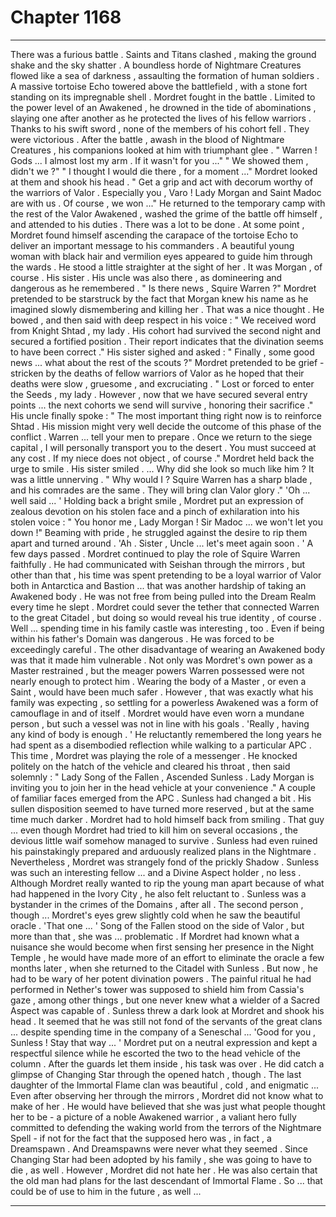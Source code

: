 
# Chapter 1168


---

There was a furious battle . Saints and Titans clashed , making the ground shake and the sky shatter . A boundless horde of Nightmare Creatures flowed like a sea of darkness , assaulting the formation of human soldiers . A massive tortoise Echo towered above the battlefield , with a stone fort standing on its impregnable shell .
Mordret fought in the battle . Limited to the power level of an Awakened , he drowned in the tide of abominations , slaying one after another as he protected the lives of his fellow warriors . Thanks to his swift sword , none of the members of his cohort fell . They were victorious .
After the battle , awash in the blood of Nightmare Creatures , his companions looked at him with triumphant glee .
" Warren ! Gods ... I almost lost my arm . If it wasn't for you ..."
" We showed them , didn't we ?"
" I thought I would die there , for a moment ..."
Mordret looked at them and shook his head .
" Get a grip and act with decorum worthy of the warriors of Valor . Especially you , Varo ! Lady Morgan and Saint Madoc are with us . Of course , we won ..."
He returned to the temporary camp with the rest of the Valor Awakened , washed the grime of the battle off himself , and attended to his duties . There was a lot to be done .
At some point , Mordret found himself ascending the carapace of the tortoise Echo to deliver an important message to his commanders . A beautiful young woman with black hair and vermilion eyes appeared to guide him through the wards . He stood a little straighter at the sight of her . It was Morgan , of course . His sister .
His uncle was also there , as domineering and dangerous as he remembered .
" Is there news , Squire Warren ?"
Mordret pretended to be starstruck by the fact that Morgan knew his name as he imagined slowly dismembering and killing her . That was a nice thought .
He bowed , and then said with deep respect in his voice :
" We received word from Knight Shtad , my lady . His cohort had survived the second night and secured a fortified position . Their report indicates that the divination seems to have been correct ."
His sister sighed and asked :
" Finally , some good news ... what about the rest of the scouts ?"
Mordret pretended to be grief - stricken by the deaths of fellow warriors of Valor as he hoped that their deaths were slow , gruesome , and excruciating .
" Lost or forced to enter the Seeds , my lady . However , now that we have secured several entry points ... the next cohorts we send will survive , honoring their sacrifice ."
His uncle finally spoke :
" The most important thing right now is to reinforce Shtad . His mission might very well decide the outcome of this phase of the conflict . Warren ... tell your men to prepare . Once we return to the siege capital , I will personally transport you to the desert . You must succeed at any cost . If my niece does not object , of course ."
Mordret held back the urge to smile .
His sister smiled .
... Why did she look so much like him ? It was a little unnerving .
" Why would I ? Squire Warren has a sharp blade , and his comrades are the same . They will bring clan Valor glory ."
'Oh ... well said ... '
Holding back a bright smile , Mordret put an expression of zealous devotion on his stolen face and a pinch of exhilaration into his stolen voice :
" You honor me , Lady Morgan ! Sir Madoc ... we won't let you down !"
Beaming with pride , he struggled against the desire to rip them apart and turned around .
'Ah . Sister , Uncle ... let's meet again soon . '
A few days passed . Mordret continued to play the role of Squire Warren faithfully . He had communicated with Seishan through the mirrors , but other than that , his time was spent pretending to be a loyal warrior of Valor both in Antarctica and Bastion ... that was another hardship of taking an Awakened body . He was not free from being pulled into the Dream Realm every time he slept .
Mordret could sever the tether that connected Warren to the great Citadel , but doing so would reveal his true identity , of course . Well ... spending time in his family castle was interesting , too . Even if being within his father's Domain was dangerous . He was forced to be exceedingly careful .
The other disadvantage of wearing an Awakened body was that it made him vulnerable . Not only was Mordret's own power as a Master restrained , but the meager powers Warren possessed were not nearly enough to protect him .
Wearing the body of a Master , or even a Saint , would have been much safer . However , that was exactly what his family was expecting , so settling for a powerless Awakened was a form of camouflage in and of itself .
Mordret would have even worn a mundane person , but such a vessel was not in line with his goals .
'Really , having any kind of body is enough . '
He reluctantly remembered the long years he had spent as a disembodied reflection while walking to a particular APC .
This time , Mordret was playing the role of a messenger .
He knocked politely on the hatch of the vehicle and cleared his throat , then said solemnly :
" Lady Song of the Fallen , Ascended Sunless . Lady Morgan is inviting you to join her in the head vehicle at your convenience ."
A couple of familiar faces emerged from the APC .
Sunless had changed a bit . His sullen disposition seemed to have turned more reserved , but at the same time much darker . Mordret had to hold himself back from smiling .
That guy ... even though Mordret had tried to kill him on several occasions , the devious little waif somehow managed to survive . Sunless had even ruined his painstakingly prepared and arduously realized plans in the Nightmare .
Nevertheless , Mordret was strangely fond of the prickly Shadow . Sunless was such an interesting fellow ... and a Divine Aspect holder , no less .
Although Mordret really wanted to rip the young man apart because of what had happened in the Ivory City , he also felt reluctant to .
Sunless was a bystander in the crimes of the Domains , after all .
The second person , though ...
Mordret's eyes grew slightly cold when he saw the beautiful oracle .
'That one ... '
Song of the Fallen stood on the side of Valor , but more than that , she was ... problematic .
If Mordret had known what a nuisance she would become when first sensing her presence in the Night Temple , he would have made more of an effort to eliminate the oracle a few months later , when she returned to the Citadel with Sunless .
But now , he had to be wary of her potent divination powers . The painful ritual he had performed in Nether's tower was supposed to shield him from Cassia's gaze , among other things , but one never knew what a wielder of a Sacred Aspect was capable of .
Sunless threw a dark look at Mordret and shook his head . It seemed that he was still not fond of the servants of the great clans ... despite spending time in the company of a Seneschal ...
'Good for you , Sunless ! Stay that way ... '
Mordret put on a neutral expression and kept a respectful silence while he escorted the two to the head vehicle of the column . After the guards let them inside , his task was over .
He did catch a glimpse of Changing Star through the opened hatch , though . The last daughter of the Immortal Flame clan was beautiful , cold , and enigmatic ...
Even after observing her through the mirrors , Mordret did not know what to make of her .
He would have believed that she was just what people thought her to be - a picture of a noble Awakened warrior , a valiant hero fully committed to defending the waking world from the terrors of the Nightmare Spell - if not for the fact that the supposed hero was , in fact , a Dreamspawn .
And Dreamspawns were never what they seemed .
Since Changing Star had been adopted by his family , she was going to have to die , as well .
However , Mordret did not hate her .
He was also certain that the old man had plans for the last descendant of Immortal Flame .
So ... that could be of use to him in the future , as well ...

---

